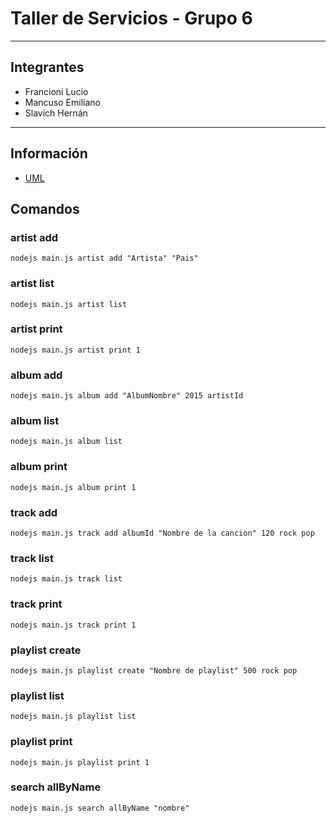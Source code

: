 # Taller de Servicios - Grupo 6

***
## Integrantes
+ Francioni Lucio
+ Mancuso Emiliano
+ Slavich Hernán

***
## Información
+ [UML](https://github.com/emiliano07/taller-de-servicios-grupo6/wiki)

## Comandos

### artist add
`
nodejs main.js artist add "Artista" "Pais"
`

### artist list
`
nodejs main.js artist list
`

### artist print
`
nodejs main.js artist print 1
`

### album add
`
nodejs main.js album add "AlbumNombre" 2015 artistId
`

### album list
`
nodejs main.js album list
`

### album print
`
nodejs main.js album print 1
`

### track add
`
nodejs main.js track add albumId "Nombre de la cancion" 120 rock pop
`

### track list
`
nodejs main.js track list
`

### track print
`
nodejs main.js track print 1
`

### playlist create
`
nodejs main.js playlist create "Nombre de playlist" 500 rock pop
`

### playlist list
`
nodejs main.js playlist list
`

### playlist print
`
nodejs main.js playlist print 1
`

### search allByName
`
nodejs main.js search allByName "nombre"
`
